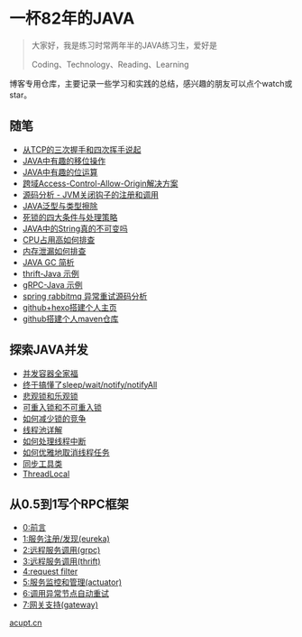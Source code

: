 # 一杯82年的JAVA

> 大家好，我是练习时常两年半的JAVA练习生，爱好是
> 
> Coding、Technology、Reading、Learning

博客专用仓库，主要记录一些学习和实践的总结，感兴趣的朋友可以点个watch或star。

## 随笔

+ [从TCP的三次握手和四次挥手说起](_posts/tcp-3-4.md)
+ [JAVA中有趣的移位操作](_posts/acuprpc-java-bit-move.md)
+ [JAVA中有趣的位运算](_posts/acuprpc-java-bit.md)
+ [跨域Access-Control-Allow-Origin解决方案](_posts/access-control-allow-origin.md)
+ [源码分析 - JVM关闭钩子的注册和调用](_posts/jvm-shutdown-hook.md)
+ [JAVA泛型与类型擦除](_posts/java-generics-type-erasure.md)
+ [死锁的四大条件与处理策略](_posts/deadlock.md)
+ [JAVA中的String真的不可变吗](_posts/java-string.md)
+ [CPU占用高如何排查](_posts/interview-cup-thread.md)
+ [内存泄漏如何排查](_posts/interview-oom-check.md)
+ [JAVA GC 简析](_posts/interview-gc.md)
+ [thrift-Java 示例](_posts/thrift-start.md)
+ [gRPC-Java 示例](_posts/grpc-start.md)
+ [spring rabbitmq 异常重试源码分析](_posts/spring-rabbitmq-retry.md)
+ [github+hexo搭建个人主页](_posts/github-hexo-homepage.md)
+ [github搭建个人maven仓库](_posts/github-repository.md)

## 探索JAVA并发

+ [并发容器全家福](_posts/concurrent-container.md)
+ [终于搞懂了sleep/wait/notify/notifyAll](_posts/concurrent-wait-notify.md)
+ [悲观锁和乐观锁](_posts/concurrent-lock-pessimistic-optimistic.md)
+ [可重入锁和不可重入锁](_posts/concurrent-lock-reentrant.md)
+ [如何减少锁的竞争](_posts/concurrent-lock-contention-reduce.md)
+ [线程池详解](_posts/concurrent-thread-pool.md)
+ [如何处理线程中断](_posts/concurrent-interrupt.md)
+ [如何优雅地取消线程任务](_posts/concurrent-thread-cancel.md)
+ [同步工具类](_posts/concurrent-sync-tool.md)
+ [ThreadLocal](_posts/concurrent_threadlocal.md)

## 从0.5到1写个RPC框架

+ [0:前言](_posts/acuprpc-0.md)
+ [1:服务注册/发现(eureka)](_posts/acuprpc-1.md)
+ [2:远程服务调用(grpc)](_posts/acuprpc-2.md)
+ [3:远程服务调用(thrift)](_posts/acuprpc-3.md)
+ [4:request filter](_posts/acuprpc-4.md)
+ [5:服务监控和管理(actuator)](_posts/acuprpc-5.md)
+ [6:调用异常节点自动重试](_posts/acuprpc-6.md)
+ [7:网关支持(gateway)](_posts/acuprpc-7.md)

[acupt.cn](https://acupt.cn)